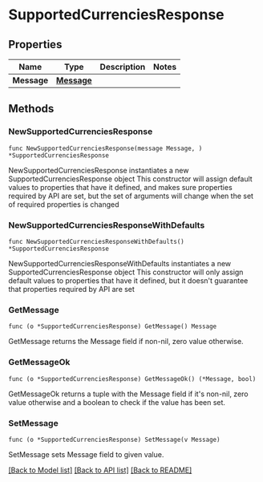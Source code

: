 # SupportedCurrenciesResponse

## Properties

| Name        | Type                      | Description | Notes |
| ----------- | ------------------------- | ----------- | ----- |
| **Message** | [**Message**](Message.md) |             |       |

## Methods

### NewSupportedCurrenciesResponse

`func NewSupportedCurrenciesResponse(message Message, ) *SupportedCurrenciesResponse`

NewSupportedCurrenciesResponse instantiates a new SupportedCurrenciesResponse object This constructor will assign default values to properties that have it defined, and makes sure properties required by API are set, but the set of arguments will change when the set of required properties is changed

### NewSupportedCurrenciesResponseWithDefaults

`func NewSupportedCurrenciesResponseWithDefaults() *SupportedCurrenciesResponse`

NewSupportedCurrenciesResponseWithDefaults instantiates a new SupportedCurrenciesResponse object This constructor will only assign default values to properties that have it defined, but it doesn't guarantee that properties required by API are set

### GetMessage

`func (o *SupportedCurrenciesResponse) GetMessage() Message`

GetMessage returns the Message field if non-nil, zero value otherwise.

### GetMessageOk

`func (o *SupportedCurrenciesResponse) GetMessageOk() (*Message, bool)`

GetMessageOk returns a tuple with the Message field if it's non-nil, zero value otherwise and a boolean to check if the value has been set.

### SetMessage

`func (o *SupportedCurrenciesResponse) SetMessage(v Message)`

SetMessage sets Message field to given value.

[\[Back to Model list\]](./#documentation-for-models) [\[Back to API list\]](./#documentation-for-api-endpoints) [\[Back to README\]](./)
